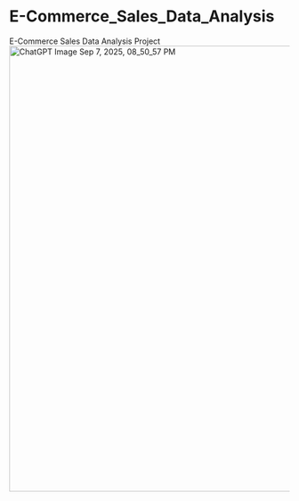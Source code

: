 # E-Commerce_Sales_Data_Analysis
E-Commerce Sales Data Analysis Project
<img width="1200" height="800" alt="ChatGPT Image Sep 7, 2025, 08_50_57 PM" src="https://github.com/user-attachments/assets/bc6ef5c6-3082-4818-bc09-1b11247bb766" />
